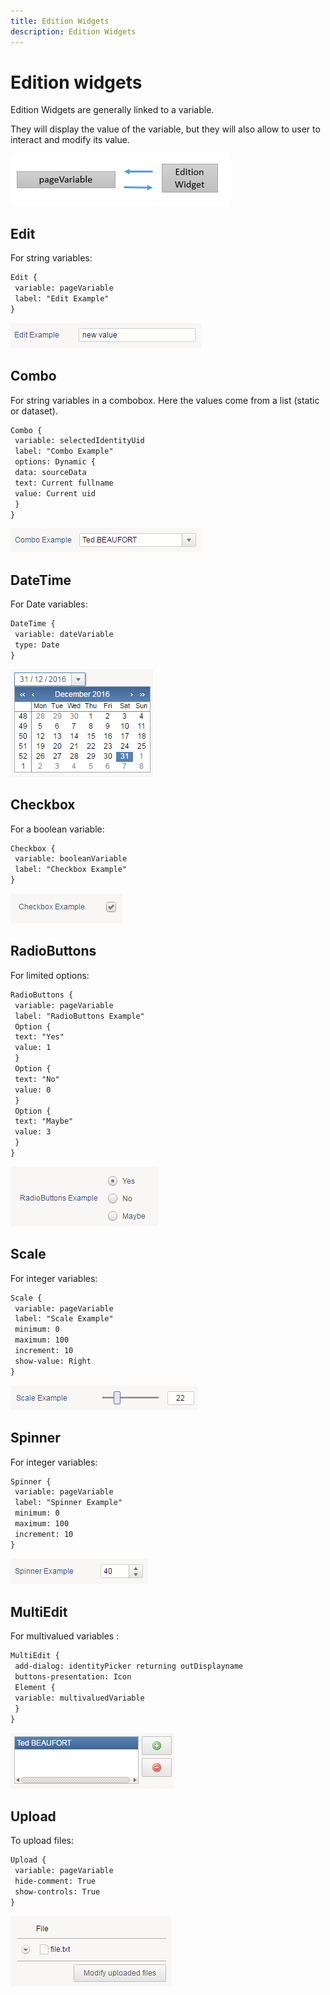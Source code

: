 ```yaml
---
title: Edition Widgets
description: Edition Widgets
---
```


# Edition widgets

Edition Widgets are generally linked to a variable.  

They will display the value of the variable, but they will also allow to user to interact and modify its value.  

![Edition Widgets ](./images/1601.png "Edition Widgets ")  

## Edit

For string variables:  

```page
Edit {
 variable: pageVariable
 label: "Edit Example"
}
```

![Edit](./images/1603.png "Edit")  

## Combo

For string variables in a combobox. Here the values come from a list (static or dataset).  

```page
Combo {
 variable: selectedIdentityUid
 label: "Combo Example"
 options: Dynamic {
 data: sourceData
 text: Current fullname
 value: Current uid
 }
}
```

![Combo](./images/1604.png "Combo")  

## DateTime

For Date variables:  

```page
DateTime {
 variable: dateVariable
 type: Date
}
```

![DateTime](./images/1605.png "DateTime")  

## Checkbox

For a boolean variable:  

```page
Checkbox {
 variable: booleanVariable
 label: "Checkbox Example"
}
```

![Checkbox](./images/1606.png "Checkbox")  

## RadioButtons

For limited options:  

```page
RadioButtons {
 variable: pageVariable
 label: "RadioButtons Example"
 Option {
 text: "Yes"
 value: 1
 }
 Option {
 text: "No"
 value: 0
 }
 Option {
 text: "Maybe"
 value: 3
 }
}
```

![RadioButtons](./images/1607.png "RadioButtons")  

## Scale

For integer variables:  

```page
Scale {
 variable: pageVariable
 label: "Scale Example"
 minimum: 0
 maximum: 100
 increment: 10
 show-value: Right
}
```

![Scale](./images/1608.png "Scale")  

## Spinner

For integer variables:  

```page
Spinner {
 variable: pageVariable
 label: "Spinner Example"
 minimum: 0
 maximum: 100
 increment: 10
}
```

![Spinner](./images/1609.png "Spinner")  

## MultiEdit

For multivalued variables :  

```page
MultiEdit {
 add-dialog: identityPicker returning outDisplayname
 buttons-presentation: Icon
 Element {
 variable: multivaluedVariable
 }
}
```

![MultiEdit](./images/1610.png "MultiEdit")  

## Upload

To upload files:  

```page
Upload {
 variable: pageVariable
 hide-comment: True
 show-controls: True
}
```

![Upload](./images/1611.png "Upload")  

